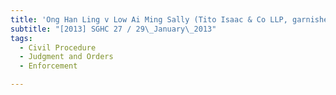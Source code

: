 ```yaml
---
title: 'Ong Han Ling v Low Ai Ming Sally (Tito Isaac & Co LLP, garnishee)'
subtitle: "[2013] SGHC 27 / 29\_January\_2013"
tags:
  - Civil Procedure
  - Judgment and Orders
  - Enforcement

---
```


